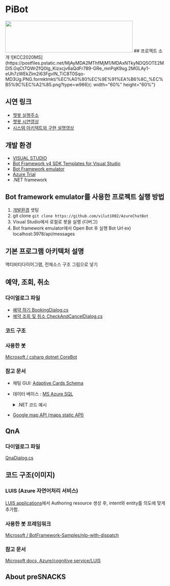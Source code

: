 # PiBot
<img src="http://drive.google.com/uc?export=view&id=1wU1TiDkOX54c_aeYEnOjNAzb0MB6JdoI" width="400" height="100">
## 프로젝트 소개
![KCC2020MS](https://postfiles.pstatic.net/MjAyMDA2MThfMjM1/MDAxNTkyNDQ5OTE2MDI5.GqCt7QWrZfQ0lg_Kizxcjv6aQdFr789-GRe_mnPqK9sg.2MGLAy1-eUh7zWEkZlm2i63FgvlN_TiC8T0Sqo-MD3Ug.PNG.formktmkt/%EC%A0%80%EC%9E%91%EA%B6%8C_%EC%B5%9C%EC%A2%85.png?type=w966){: width="60%" height="60%"}

## 시연 링크
- [챗봇 실행주소](https://vilut1002.github.io/AzureChatBot/index.html)
- [챗봇 시연영상](https://youtu.be/6Q9ZaLvIgfs)    
- [시스템 아키텍트와 구현 설명영상](https://youtu.be/W8mF2LLnX9Y)   



## 개발 환경

- [VISUAL STUDIO](https://www.visualstudio.com)
- [Bot Framework v4 SDK Templates for Visual Studio](https://aka.ms/bf-bc-vstemplate)
- [Bot Framework emulator](https://github.com/Microsoft/BotFramework-Emulator)
- [Azure Trial](https://azure.microsoft.com/ko-kr/free/)
- .NET framework

## Bot framework emulator를 사용한 프로젝트 실행 방법
1. [개발환경](#개발-환경) 셋팅
2. git clone 
    ```git clone https://github.com/vilut1002/AzureChatBot```
3. Visual Studio에서 로컬로 봇을 실행 (디버그)
4. Bot framework emulator에서 Open Bot 후 실행
    Bot Url ex) localhost:3978/api/messages


## 기본 프로그램 아키텍처 설명
액티비티다이어그램, 전체소스 구조 그림으로 넣기

## 예약, 조회, 취소   
### 다이얼로그 파일
* [예약 하기 BookingDialog.cs](https://github.com/vilut1002/AzureChatBot/blob/master/Pibot/Pibot/Dialogs/BookingDialog.cs)   
* [예약 조회 및 취소 CheckAndCancelDialog.cs](https://github.com/vilut1002/AzureChatBot/blob/master/Pibot/Pibot/Dialogs/CheckAndCancelDialog.cs)
### 코드 구조
### 사용한 봇 
[Microsoft / csharp dotnet CoreBot](https://github.com/microsoft/BotBuilder-Samples/tree/master/samples/csharp_dotnetcore/13.core-bot)
### 참고 문서
- 채팅 GUI: [Adaptive Cards Schema](https://adaptivecards.io/explorer/) 
- 데이터 베이스 : [MS Azure SQL](https://docs.microsoft.com/ko-kr/azure/azure-sql/)
    <details><summary>.NET 코드 예시</summary><code>try
            {
                SqlConnectionStringBuilder builder = new SqlConnectionStringBuilder();

                builder.DataSource = "yourServerName.database.windows.net";
                builder.UserID = "yourID";
                builder.Password = "yourPW";
                builder.InitialCatalog = "yourDBname";

                using (SqlConnection connection = new SqlConnection(builder.ConnectionString))
                {
                    connection.Open();
                    string sql_query = $"SELECT * from reservInfo WHERE Phone = '{stepContext.Values["phone"]}'AND reserv_date>current_timestamp;";
                    using (var command = new SqlCommand(sql_query, connection))
                    {
                        using (SqlDataReader reader = command.ExecuteReader())
                        {
                            while (reader.Read())
                            {
                                // 애트리뷰트 순서로 index 구분해서 bookingDetail 인스턴스에 저장
                                BookingDetails bookingQuery = new BookingDetails();
                                bookingQuery.ID = reader.GetInt32(0);
                                bookingQuery.Name = reader.GetString(1);
                                bookingQuery.Sex = reader.GetString(2);
                                bookingQuery.Age = reader.GetInt32(3);
                                bookingQuery.Phone = reader.GetString(4);
                                DateTime myDate = reader.GetDateTime(5);
                                string convertedDate = myDate.ToString("yyyy-MM-ddhh:mm");
                                string dateStr = convertedDate.Substring(0, 10);
                                string timeStr = convertedDate.Substring(10);
                                bookingQuery.Date = dateStr;
                                bookingQuery.Time = timeStr;
                                bookingQuery.Center = reader.GetString(6);

                                return bookingQuery;
                            }
                        }
                    }
                }
            }
            catch (SqlException e)
            {
                Console.WriteLine(e.ToString());
            }
    </code></details>  
- [Google map API (maps static API)](https://developers.google.com/maps/documentation/maps-static/overview?&hl=ko)

## QnA

### 다이얼로그 파일
 [QnaDialog.cs](https://github.com/vilut1002/AzureChatBot/blob/master/Pibot/Pibot/Dialogs/QnaDialog.cs)

## 코드 구조(이미지)

### LUIS (Azure 자연어처리 서비스)
[LUIS applications](https://www.luis.ai/applications)에서 Authoring resource 생성 후, intent와 entity를 의도에 맞게 추가함. 

### 사용한 봇 프레임워크 
[Microsoft / BotFramework-Samples/nlp-with-dispatch](https://github.com/microsoft/BotBuilder-Samples/tree/master/samples/csharp_dotnetcore/14.nlp-with-dispatch)

### 참고 문서
[Microsoft docs, Azure/cognitive service/LUIS](https://docs.microsoft.com/ko-kr/azure/cognitive-services/luis/what-is-luis)




## About preSNACKS

